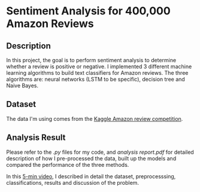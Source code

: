 # Sentiment Analysis for 400,000 Amazon Reviews

## Description 
In this project, the goal is to perform sentiment analysis to determine whether a review is positive or negative. 
I implemented 3 different machine learning algorithms to build text classifiers for Amazon reviews. The three algorithms are: neural networks (LSTM to be specific), decision tree and Naive Bayes. 
## Dataset 
The data I'm using comes from the [Kaggle Amazon review competition](https://www.kaggle.com/bittlingmayer/amazonreviews). 
## Analysis Result
Please refer to the *.py* files for my code, and *analysis report.pdf* for detailed description of how I pre-processed the data, built up the models and compared the performance of the three methods. 

In this [5-min video](https://drive.google.com/file/d/1ehwHWsjUm3UTG_I5N7zvbY4dlMfkIYn1/view?usp=sharing), I described in detail the dataset, preprocesssing, classifications, results and discussion of the problem. 
